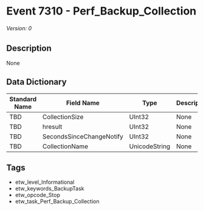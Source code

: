 # Event 7310 - Perf_Backup_Collection
###### Version: 0

## Description
None

## Data Dictionary
|Standard Name|Field Name|Type|Description|Sample Value|
|---|---|---|---|---|
|TBD|CollectionSize|UInt32|None|`None`|
|TBD|hresult|UInt32|None|`None`|
|TBD|SecondsSinceChangeNotify|UInt32|None|`None`|
|TBD|CollectionName|UnicodeString|None|`None`|

## Tags
* etw_level_Informational
* etw_keywords_BackupTask
* etw_opcode_Stop
* etw_task_Perf_Backup_Collection